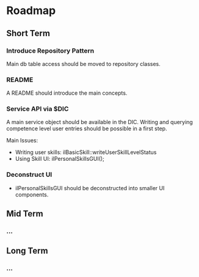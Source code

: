 # Roadmap

## Short Term

### Introduce Repository Pattern

Main db table access should be moved to repository classes.

### README

A README should introduce the main concepts.

### Service API via $DIC

A main service object should be available in the DIC. Writing and querying competence level user entries should be possible in a first step.

Main Issues:
* Writing user skills: ilBasicSkill::writeUserSkillLevelStatus
* Using Skill UI: ilPersonalSkillsGUI();

### Deconstruct UI

* ilPersonalSkillsGUI should be deconstructed into smaller UI components.

## Mid Term


### ...



## Long Term

### ...

